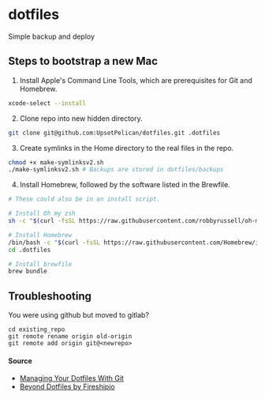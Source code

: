 # dotfiles
Simple backup and deploy

## Steps to bootstrap a new Mac

1. Install Apple's Command Line Tools, which are prerequisites for Git and Homebrew.

```zsh
xcode-select --install
```

2. Clone repo into new hidden directory. 

```zsh
git clone git@github.com:UpsetPelican/dotfiles.git .dotfiles
```

3. Create symlinks in the Home directory to the real files in the repo.

```zsh
chmod +x make-symlinksv2.sh
./make-symlinksv2.sh # Backups are stored in dotfiles/backups
```

4. Install Homebrew, followed by the software listed in the Brewfile.

```zsh
# These could also be in an install script.

# Install Oh my zsh
sh -c "$(curl -fsSL https://raw.githubusercontent.com/robbyrussell/oh-my-zsh/master/tools/install.sh)"

# Install Homebrew
/bin/bash -c "$(curl -fsSL https://raw.githubusercontent.com/Homebrew/install/HEAD/install.sh)"
cd .dotfiles

# Install brewfile
brew bundle
```

## Troubleshooting

You were using github but moved to gitlab? 

```
cd existing_repo
git remote rename origin old-origin
git remote add origin git@<newrepo>
```


#### Source
- [Managing Your Dotfiles With Git](https://medium.com/better-programming/managing-your-dotfiles-with-git-4dee603a19a2)
- [Beyond Dotfiles by Fireshipio](https://github.com/eieioxyz/Beyond-Dotfiles-in-100-Seconds)
